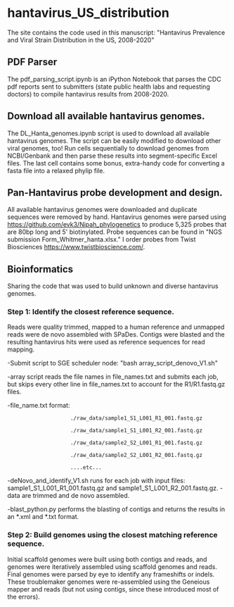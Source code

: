 # hantavirus_US_distribution

The site contains the code used in this manuscript: "Hantavirus Prevalence and Viral Strain Distribution in the US, 2008-2020"

## PDF Parser
The pdf_parsing_script.ipynb is an iPython Notebook that parses the CDC pdf reports sent to submitters (state public health labs and requesting doctors) to compile hantavirus results from 2008-2020.

## Download all available hantavirus genomes.
The DL_Hanta_genomes.ipynb script is used to download all available hantavirus genomes.  The script can be easily modified to download other viral genomes, too!  Run cells sequentially to download genomes from NCBI/Genbank and then parse these results into segment-specific Excel files.  The last cell contains some bonus, extra-handy code for converting a fasta file into a relaxed phylip file.  

## Pan-Hantavirus probe development and design.
All available hantavirus genomes were downloaded and duplicate sequences were removed by hand.  Hantavirus genomes were parsed using https://github.com/evk3/Nipah_phylogenetics to produce 5,325 probes that are 80bp long and  5' biotinylated.  Probe sequences can be found in "NGS submission Form_Whitmer_hanta.xlsx."  I order probes from Twist Biosciences <https://www.twistbioscience.com/>.

## Bioinformatics
Sharing the code that was used to build unknown and diverse hantavirus genomes.  

### Step 1: Identify the closest reference sequence.
Reads were quality trimmed, mapped to a human reference and unmapped reads were de novo assembled with SPaDes.  Contigs were blasted and the resulting hantavirus hits were used as reference sequences for read mapping.

-Submit script to SGE scheduler node: "bash array_script_denovo_V1.sh"

-array script reads the file names in file_names.txt and submits each job, but skips every other line in file_names.txt to account for the R1/R1.fastq.gz files.

-file_name.txt format:

                        ./raw_data/sample1_S1_L001_R1_001.fastq.gz

                        ./raw_data/sample1_S1_L001_R2_001.fastq.gz
                        
                        ./raw_data/sample2_S2_L001_R1_001.fastq.gz
                        
                        ./raw_data/sample2_S2_L001_R2_001.fastq.gz
                        
                        ....etc...
                        
                        
 -deNovo_and_identify_V1.sh runs for each job with input files: sample1_S1_L001_R1_001.fastq.gz and sample1_S1_L001_R2_001.fastq.gz.
        -data are trimmed and de novo assembled.
        
 -blast_python.py performs the blasting of contigs and returns the results in an *.xml and *.txt format.

### Step 2: Build genomes using the closest matching reference sequence.
Initial scaffold genomes were built using both contigs and reads, and genomes were iteratively assembled using scaffold genomes and reads.  Final genomes were parsed by eye to identify any frameshifts or indels.  These troublemaker genomes were re-assembled using the Geneious mapper and reads (but not using contigs, since these introduced most of the errors).
